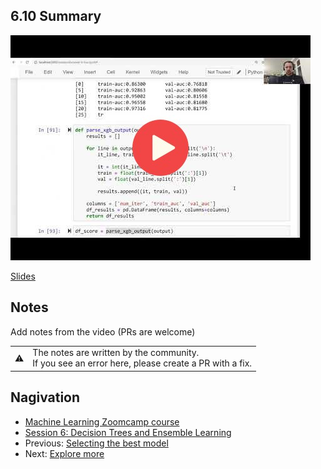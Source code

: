 ## 6.10 Summary

<a href="https://www.youtube.com/watch?v=JZ6sRZ_5j_c&list=PL3MmuxUbc_hIhxl5Ji8t4O6lPAOpHaCLR"><img src="images/thumbnail-6-10.jpg"></a>

[Slides](https://www.slideshare.net/AlexeyGrigorev/ml-zoomcamp-6-decision-trees-and-ensemble-learning)


## Notes

Add notes from the video (PRs are welcome)


<table>
   <tr>
      <td>⚠️</td>
      <td>
         The notes are written by the community. <br>
         If you see an error here, please create a PR with a fix.
      </td>
   </tr>
</table>


## Nagivation

* [Machine Learning Zoomcamp course](../)
* [Session 6: Decision Trees and Ensemble Learning](./)
* Previous: [Selecting the best model](09-final-model.md)
* Next: [Explore more](11-explore-more.md)